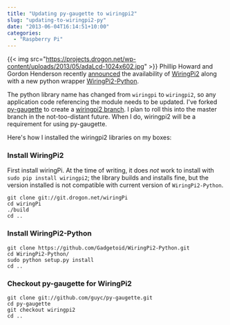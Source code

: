```yaml
---
title: "Updating py-gaugette to wiringpi2"
slug: "updating-to-wiringpi2-py"
date: "2013-06-04T16:14:51+10:00"
categories:
  - "Raspberry Pi"
---
```


{{< img src="https://projects.drogon.net/wp-content/uploads/2013/05/adaLcd-1024x602.jpg" >}}
Phillip Howard and Gordon Henderson recently [announced](http://pi.gadgetoid.com/post/039-wiringpi-version-2-with-extra-python)
the availability of [WiringPi2](http://wiringpi.com/) along with a new python wrapper
[WiringPi2-Python](https://github.com/Gadgetoid/WiringPi2-Python).

<!--more-->

The python library name has changed from ```wiringpi``` to ```wiringpi2```, so any application
code referencing the module needs to be updated.
I've forked [py-gaugette](https://github.com/guyc/py-gaugette) to create
a [wiringpi2 branch](https://github.com/guyc/py-gaugette/tree/wiringpi2).  I plan to roll
this into the master branch in the not-too-distant future.  When I do, wiringpi2 will
be a requirement for using py-gaugette.

Here's how I installed the wiringpi2 libraries on my boxes:

### Install WiringPi2

First install wiringPi.  At the time of writing, it does _not_ work to install
with `sudo pip install wiringpi2`; the library builds and installs fine, but
the version installed is not compatible with current version of `WiringPi2-Python`.

```
git clone git://git.drogon.net/wiringPi
cd wiringPi
./build
cd ..
```

### Install WiringPi2-Python

```
git clone https://github.com/Gadgetoid/WiringPi2-Python.git
cd WiringPi2-Python/
sudo python setup.py install
cd ..
```

### Checkout py-gaugette for WiringPi2

```
git clone git://github.com/guyc/py-gaugette.git
cd py-gaugette
git checkout wiringpi2
cd ..
```
